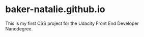 # baker-natalie.github.io

This is my first CSS project for the Udacity Front End Developer Nanodegree.

